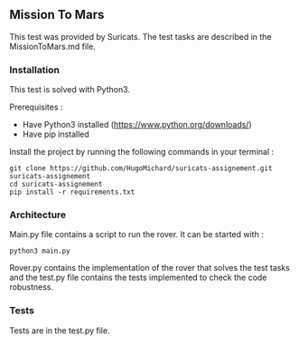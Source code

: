 ## Mission To Mars

This test was provided by Suricats. The test tasks are described in the MissionToMars.md file.

### Installation

This test is solved with Python3.

Prerequisites :
- Have Python3 installed (https://www.python.org/downloads/)
- Have pip installed

Install the project by running the following commands in your terminal :
```
git clone https://github.com/HugoMichard/suricats-assignement.git suricats-assignement
cd suricats-assignement
pip install -r requirements.txt
```

### Architecture

Main.py file contains a script to run the rover. It can be started with :
```
python3 main.py
```
Rover.py contains the implementation of the rover that solves the test tasks and the test.py file contains the tests 
implemented to check the code robustness.

### Tests

Tests are in the test.py file.